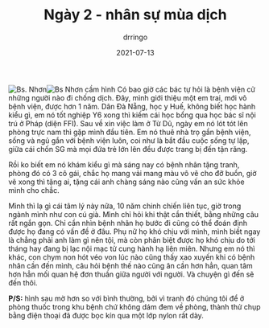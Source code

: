 ﻿---
title: Ngày 2 - nhân sự mùa dịch
date: 2021-07-13
author: drringo
layout: post
---
![Bs. Nhơn](http://helen.drbinhthanh.com/data/img/ngay2-1.jpg)![Bs Nhơn cầm hình](http://helen.drbinhthanh.com/data/img/ngay2-2.jpg)
Có bao giờ các bác tự hỏi là bệnh viện cử những người nào đi chống dịch. Đây, mình giới thiệu một em trai, mới vô bệnh viện, được hơn 1 năm. Dân Đà Nẵng, học y Huế, không biết học hành kiểu gì, em nó tốt nghiệp Y6 xong thì kiếm cái học bổng qua học bác sĩ nội trú ở Pháp (diện FFI). Sau về xin việc làm ở Từ Dũ, ngày em nó lót tót lên phòng trực nam thì gặp mình đầu tiên. Em nó thuê nhà trọ gần bệnh viện, sống và ngủ gắn với bệnh viện luôn, coi như là bắt đầu cuộc sống tự lập, giữa cái chốn SG mà mọi đứa trẻ lớn lên đều được trang bị đến tận răng.

Rồi ko biết em nó khám kiểu gì mà sáng nay có bệnh nhân tặng tranh, phòng đó có 3 cô gái, chắc họ mang vải mang màu vô vẽ cho đỡ buồn, giờ vẽ xong thì tặng ai, tặng cái anh chàng sáng nào cũng vấn an sức khỏe mình cho chắc.

Mình thì lạ gì cái tâm lý này nữa, 10 năm chinh chiến liên tục, giờ trong ngành mình như con cú già. Mình chỉ hỏi khi thật cần thiết, bằng những câu rất ngắn gọn. Chỉ cần nhìn bệnh nhân họ bước đi cũng có thể đoán định được họ đang có vấn đề ở đâu. Phụ nữ họ khó chịu với mình, mình biết ngay là chẳng phải anh làm gì nên tội, mà còn phân biệt được họ khó chịu do tới tháng hay đang bị lạc nội mạc tử cung hành hạ liên miên. Nhưng em nó thì khác, con chym non hót véo von lúc nào cũng thấy xao xuyến khi có bệnh nhân cần đến mình, câu hỏi bệnh thế nào cũng ân cần hơn hẳn, quan tâm hơn hẳn mối quan hệ đơn thuần giữa người với người. Và chuyện gì đến sẽ đến thôi.

**P/S:** hình sau mờ hơn so với bình thường, bởi vì tranh đó chúng tôi để ở phòng thuốc trong khu bệnh chứ không dám đem về phòng, thành thử chụp bằng điện thoại đã được bọc kín qua một lớp nylon rất dày.
